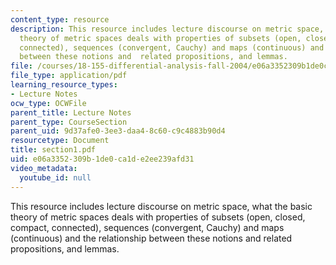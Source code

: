 ```yaml
---
content_type: resource
description: This resource includes lecture discourse on metric space, what the basic
  theory of metric spaces deals with properties of subsets (open, closed, compact,
  connected), sequences (convergent, Cauchy) and maps (continuous) and the relationship
  between these notions and  related propositions, and lemmas.
file: /courses/18-155-differential-analysis-fall-2004/e06a3352309b1de0ca1de2ee239afd31_section1.pdf
file_type: application/pdf
learning_resource_types:
- Lecture Notes
ocw_type: OCWFile
parent_title: Lecture Notes
parent_type: CourseSection
parent_uid: 9d37afe0-3ee3-daa4-8c60-c9c4883b90d4
resourcetype: Document
title: section1.pdf
uid: e06a3352-309b-1de0-ca1d-e2ee239afd31
video_metadata:
  youtube_id: null
---
```

This resource includes lecture discourse on metric space, what the basic theory of metric spaces deals with properties of subsets (open, closed, compact, connected), sequences (convergent, Cauchy) and maps (continuous) and the relationship between these notions and  related propositions, and lemmas.